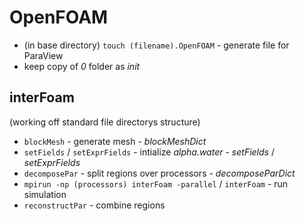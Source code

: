 # OpenFOAM
- (in base directory) `touch (filename).OpenFOAM` - generate file for ParaView  
- keep copy of _0_ folder as _init_
## interFoam
(working off standard file directorys structure)  
- `blockMesh` - generate mesh - _blockMeshDict_
- `setFields` / `setExprFields` - intialize _alpha.water_ - _setFields_ / _setExprFields_
- `decomposePar` - split regions over processors - _decomposeParDict_
- `mpirun -np (processors) interFoam -parallel` / `interFoam` - run simulation
- `reconstructPar` - combine regions
